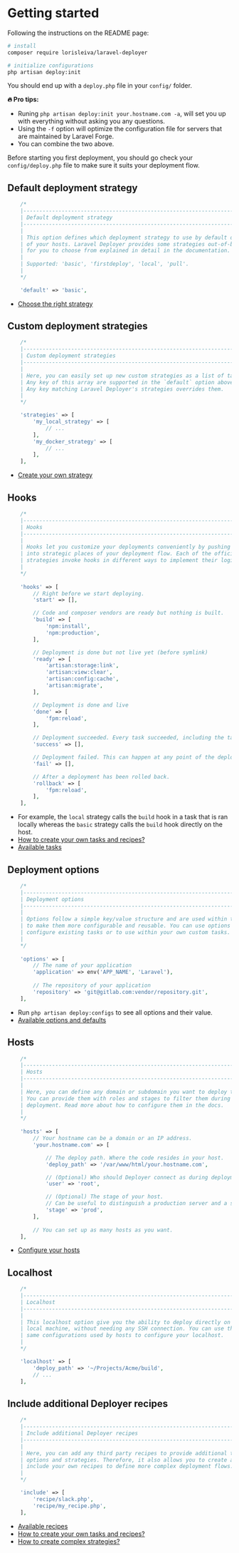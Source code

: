 # Getting started

Following the instructions on the README page:

```bash
# install
composer require lorisleiva/laravel-deployer

# initialize configurations
php artisan deploy:init
```

You should end up with a `deploy.php` file in your `config/` folder.

**:fire: Pro tips:**
* Runing `php artisan deploy:init your.hostname.com -a`, will set you up with everything without asking you any questions.
* Using the `-f` option will optimize the configuration file for servers that are maintained by Laravel Forge.
* You can combine the two above.

Before starting you first deployment, you should go check your `config/deploy.php` file to make sure it suits your deployment flow.

## Default deployment strategy

```php
    /*
    |--------------------------------------------------------------------------
    | Default deployment strategy
    |--------------------------------------------------------------------------
    |
    | This option defines which deployment strategy to use by default on all
    | of your hosts. Laravel Deployer provides some strategies out-of-box
    | for you to choose from explained in detail in the documentation.
    |
    | Supported: 'basic', 'firstdeploy', 'local', 'pull'.
    |
    */

    'default' => 'basic',
```

* [Choose the right strategy](overview-strategy-choose.md)

## Custom deployment strategies

```php
    /*
    |--------------------------------------------------------------------------
    | Custom deployment strategies
    |--------------------------------------------------------------------------
    |
    | Here, you can easily set up new custom strategies as a list of tasks.
    | Any key of this array are supported in the `default` option above.
    | Any key matching Laravel Deployer's strategies overrides them.
    |
    */

    'strategies' => [
        'my_local_strategy' => [
            // ...
        ],
        'my_docker_strategy' => [
            // ...
        ],
    ],
```

* [Create your own strategy](overview-strategy-create.md)

## Hooks

```php
    /*
    |--------------------------------------------------------------------------
    | Hooks
    |--------------------------------------------------------------------------
    |
    | Hooks let you customize your deployments conveniently by pushing tasks 
    | into strategic places of your deployment flow. Each of the official
    | strategies invoke hooks in different ways to implement their logic.
    |
    */
   
    'hooks' => [
        // Right before we start deploying.
        'start' => [],

        // Code and composer vendors are ready but nothing is built.
        'build' => [
            'npm:install',
            'npm:production',
        ],

        // Deployment is done but not live yet (before symlink)
        'ready' => [
            'artisan:storage:link',
            'artisan:view:clear',
            'artisan:config:cache',
            'artisan:migrate',
        ],

        // Deployment is done and live
        'done' => [
            'fpm:reload',
        ],

        // Deployment succeeded. Every task succeeded, including the tasks in the `done` hook.
        'success' => [],

        // Deployment failed. This can happen at any point of the deployment.
        'fail' => [],

        // After a deployment has been rolled back.
        'rollback' => [
            'fpm:reload',
        ],
    ],
```

* For example, the `local` strategy calls the `build` hook in a task that is ran locally whereas the `basic` strategy calls the `build` hook directly on the host.
* [How to create your own tasks and recipes?](how-to-custom-recipes.md)
* [Available tasks](all-tasks.md)

## Deployment options

```php
    /*
    |--------------------------------------------------------------------------
    | Deployment options
    |--------------------------------------------------------------------------
    |
    | Options follow a simple key/value structure and are used within tasks
    | to make them more configurable and reusable. You can use options to
    | configure existing tasks or to use within your own custom tasks.
    |
    */
   
    'options' => [
        // The name of your application
        'application' => env('APP_NAME', 'Laravel'),
        
        // The repository of your application
        'repository' => 'git@gitlab.com:vendor/repository.git',
    ],
```

* Run `php artisan deploy:configs` to see all options and their value.
* [Available options and defaults](all-options.md)

## Hosts

```php
    /*
    |--------------------------------------------------------------------------
    | Hosts
    |--------------------------------------------------------------------------
    |
    | Here, you can define any domain or subdomain you want to deploy to.
    | You can provide them with roles and stages to filter them during
    | deployment. Read more about how to configure them in the docs.
    |
    */
   
    'hosts' => [
        // Your hostname can be a domain or an IP address.
        'your.hostname.com' => [

            // The deploy path. Where the code resides in your host.
            'deploy_path' => '/var/www/html/your.hostname.com',

            // (Optional) Who should Deployer connect as during deployment. 
            'user' => 'root',

            // (Optional) The stage of your host.
            // Can be useful to distinguish a production server and a staging server.
            'stage' => 'prod',
        ],
        
        // You can set up as many hosts as you want.
    ],
```

* [Configure your hosts](overview-configure-hosts.md)

## Localhost

```php
    /*
    |--------------------------------------------------------------------------
    | Localhost
    |--------------------------------------------------------------------------
    |
    | This localhost option give you the ability to deploy directly on your
    | local machine, without needing any SSH connection. You can use the
    | same configurations used by hosts to configure your localhost.
    |
    */

    'localhost' => [
        'deploy_path' => '~/Projects/Acme/build',
        // ...
    ],
```

## Include additional Deployer recipes

```php
    /*
    |--------------------------------------------------------------------------
    | Include additional Deployer recipes
    |--------------------------------------------------------------------------
    |
    | Here, you can add any third party recipes to provide additional tasks, 
    | options and strategies. Therefore, it also allows you to create and
    | include your own recipes to define more complex deployment flows.
    |
    */

    'include' => [
        'recipe/slack.php',
        'recipe/my_recipe.php',
    ],
```

* [Available recipes](all-recipes.md)
* [How to create your own tasks and recipes?](how-to-custom-recipes.md)
* [How to create complex strategies?](how-to-complex-strategies.md)